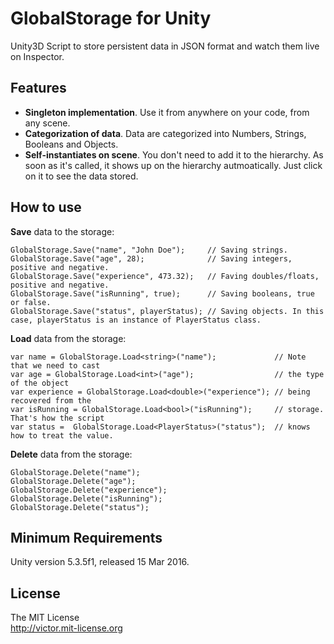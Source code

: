 # GlobalStorage for Unity

Unity3D Script to store persistent data in JSON format and watch them live on Inspector.

## Features

- **Singleton implementation**. Use it from anywhere on your code, from any scene.
- **Categorization of data**. Data are categorized into Numbers, Strings, Booleans and Objects.
- **Self-instantiates on scene**. You don't need to add it to the hierarchy. As soon as it's called, it shows up on the hierarchy autmoatically. Just click on it to see the data stored.

## How to use

**Save** data to the storage:
```
GlobalStorage.Save("name", "John Doe");     // Saving strings.
GlobalStorage.Save("age", 28);              // Saving integers, positive and negative.
GlobalStorage.Save("experience", 473.32);   // Faving doubles/floats, positive and negative.
GlobalStorage.Save("isRunning", true);      // Saving booleans, true or false.
GlobalStorage.Save("status", playerStatus); // Saving objects. In this case, playerStatus is an instance of PlayerStatus class.
```

**Load** data from the storage:
```
var name = GlobalStorage.Load<string>("name");             // Note that we need to cast
var age = GlobalStorage.Load<int>("age");                  // the type of the object
var experience = GlobalStorage.Load<double>("experience"); // being recovered from the
var isRunning = GlobalStorage.Load<bool>("isRunning");     // storage. That's how the script
var status =  GlobalStorage.Load<PlayerStatus>("status");  // knows how to treat the value.
```

**Delete** data from the storage:
```
GlobalStorage.Delete("name");
GlobalStorage.Delete("age");
GlobalStorage.Delete("experience");
GlobalStorage.Delete("isRunning");
GlobalStorage.Delete("status");
```

## Minimum Requirements

Unity version 5.3.5f1, released 15 Mar 2016.

## License

The MIT License  
<http://victor.mit-license.org>
